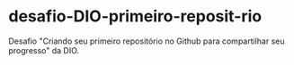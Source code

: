 # desafio-DIO-primeiro-reposit-rio
Desafio "Criando seu primeiro repositório no Github para compartilhar seu progresso" da DIO.

